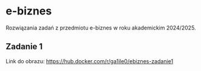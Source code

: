 # e-biznes
Rozwiązania zadań z przedmiotu e-biznes w roku akademickim 2024/2025.

## Zadanie 1
Link do obrazu: https://hub.docker.com/r/ga1ile0/ebiznes-zadanie1
